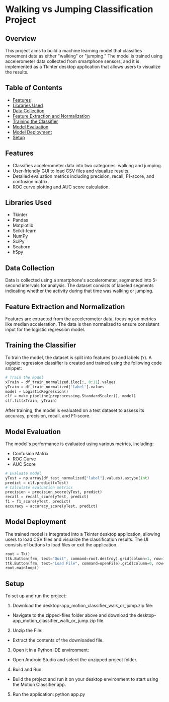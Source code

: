 # Walking vs Jumping Classification Project

## Overview

This project aims to build a machine learning model that classifies movement data as either "walking" or "jumping." The model is trained using accelerometer data collected from smartphone sensors, and it is implemented as a Tkinter desktop application that allows users to visualize the results.

## Table of Contents

- [Features](#features)
- [Libraries Used](#libraries-used)
- [Data Collection](#data-collection)
- [Feature Extraction and Normalization](#feature-extraction-and-normalization)
- [Training the Classifier](#training-the-classifier)
- [Model Evaluation](#model-evaluation)
- [Model Deployment](#model-deployment)
- [Setup](#setup)

## Features

- Classifies accelerometer data into two categories: walking and jumping.
- User-friendly GUI to load CSV files and visualize results.
- Detailed evaluation metrics including precision, recall, F1-score, and confusion matrix.
- ROC curve plotting and AUC score calculation.

## Libraries Used

- Tkinter
- Pandas
- Matplotlib
- Scikit-learn
- NumPy
- SciPy
- Seaborn
- h5py


## Data Collection

Data is collected using a smartphone's accelerometer, segmented into 5-second intervals for analysis. The dataset consists of labeled segments indicating whether the activity during that time was walking or jumping.

## Feature Extraction and Normalization

Features are extracted from the accelerometer data, focusing on metrics like median acceleration. The data is then normalized to ensure consistent input for the logistic regression model.

## Training the Classifier

To train the model, the dataset is split into features (`X`) and labels (`Y`). A logistic regression classifier is created and trained using the following code snippet:

```python
# Train the model
xTrain = df_train_normalized.iloc[:, 0:11].values
yTrain = df_train_normalized['label'].values
model = LogisticRegression()
clf = make_pipeline(preprocessing.StandardScaler(), model)
clf.fit(xTrain, yTrain)
```


After training, the model is evaluated on a test dataset to assess its accuracy, precision, recall, and F1-score.


## Model Evaluation
The model's performance is evaluated using various metrics, including:

- Confusion Matrix
- ROC Curve
- AUC Score

```python
# Evaluate model
yTest = np.array(df_test_normalized["label"].values).astype(int)
predict = clf.predict(xTest)
# Calculate evaluation metrics
precision = precision_score(yTest, predict)
recall = recall_score(yTest, predict)
f1 = f1_score(yTest, predict)
accuracy = accuracy_score(yTest, predict)
```


## Model Deployment
The trained model is integrated into a Tkinter desktop application, allowing users to load CSV files and visualize the classification results. The UI consists of buttons to load files or exit the application.

```python
root = Tk()
ttk.Button(frm, text="Quit", command=root.destroy).grid(column=1, row=1)
ttk.Button(frm, text="Load File", command=openFile).grid(column=0, row=1)
root.mainloop()
```



## Setup
To set up and run the project:

1. Download the desktop-app_motion_classifier_walk_or_jump.zip file:

- Navigate to the zipped-files folder above and download the desktop-app_motion_classifier_walk_or_jump.zip file.

2. Unzip the File:

- Extract the contents of the downloaded file.

3. Open it in a Python IDE environment:

- Open Android Studio and select the unzipped project folder.

4. Build and Run:

- Build the project and run it on your desktop environment to start using the Motion Classifier app.


5. Run the application: python app.py
